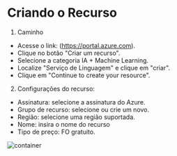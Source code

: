 # Criando o Recurso

1. Caminho
- Acesse o link: (https://portal.azure.com).
- Clique no botão "Criar um recurso".
- Selecione a categoria IA + Machine Learning.
- Localize "Serviço de Linguagem" e clique em "criar".
- Clique em "Continue to create your resource".
 
2. Configurações do recurso:
- Assinatura: selecione a assinatura do Azure.  
- Grupo de recurso: selecione ou crie um novo.
- Região: selecione uma região suportada.
- Nome: insira o nome do recurso
- Tipo de preço: FO gratuito.

![container](https://github.com/user-attachments/assets/074219db-6be8-4469-a399-3cfaec41489e)
